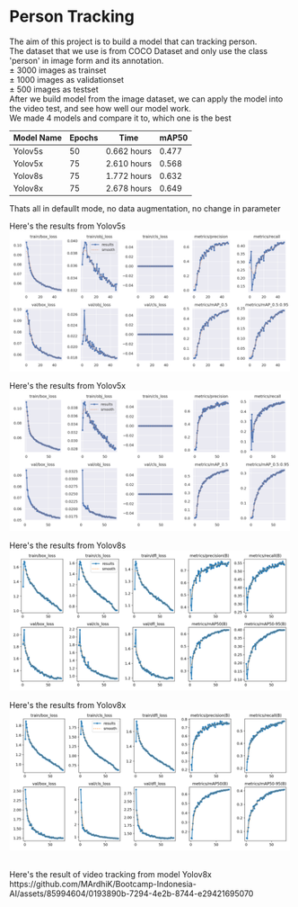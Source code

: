 # Person Tracking

The aim of this project is to build a model that can tracking person. <br>
The dataset that we use is from COCO Dataset and only use the class 'person' in image form and its annotation. <br>
± 3000 images as trainset <br>
± 1000 images as validationset <br>
± 500 images as testset <br>
After we build model from the image dataset, we can apply the model into the video test, and see how well our model work. <br>
We made 4 models and compare it to, which one is the best <br>

| Model Name | Epochs |  Time        | mAP50   |
| ---------  | ------ |  ----        |  ---    |
| Yolov5s    |  50    | 0.662 hours  |  0.477  |
| Yolov5x    |  75    | 2.610 hours  |  0.568  |
| Yolov8s    |  75    | 1.772 hours  |  0.632  |
| Yolov8x    |  75    | 2.678 hours  |  0.649  |

Thats all in defaullt mode, no data augmentation, no change in parameter <br>

Here's the results from Yolov5s <br>
<img src=images&video/yolov5s.png width=500>

Here's the results from Yolov5x <br>
<img src=images&video/yolov5x.png width=500>

Here's the results from Yolov8s <br>
<img src=images&video/yolov8s.png width=500>

Here's the results from Yolov8x <br>
<img src=images&video/yolov8x.png width=500>

<br>
Here's the result of video tracking from model Yolov8x <br>
https://github.com/MArdhiK/Bootcamp-Indonesia-AI/assets/85994604/0193890b-7294-4e2b-8744-e29421695070

